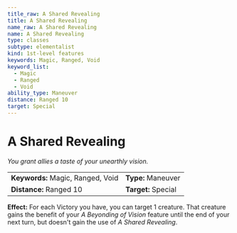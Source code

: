 ```yaml
---
title_raw: A Shared Revealing
title: A Shared Revealing
name_raw: A Shared Revealing
name: A Shared Revealing
type: classes
subtype: elementalist
kind: 1st-level features
keywords: Magic, Ranged, Void
keyword_list:
  - Magic
  - Ranged
  - Void
ability_type: Maneuver
distance: Ranged 10
target: Special
---
```


# A Shared Revealing

*You grant allies a taste of your unearthly vision.*

|                                   |                     |
| :-------------------------------- | :------------------ |
| **Keywords:** Magic, Ranged, Void | **Type:** Maneuver  |
| **Distance:** Ranged 10           | **Target:** Special |

**Effect:** For each Victory you have, you can target 1 creature. That creature gains the benefit of your *A Beyonding of Vision* feature until the end of your next turn, but doesn't gain the use of *A Shared Revealing*.
